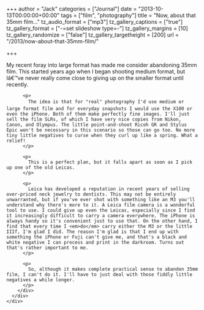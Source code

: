 +++
author = "Jack"
categories = ["Journal"]
date = "2013-10-13T00:00:00+00:00"
tags = ["film", "photography"]
title = "Now, about that 35mm film…"
tz_audio_format = ["mp3"]
tz_gallery_captions = ["true"]
tz_gallery_format = ["-=set slideshow type=-"]
tz_gallery_margins = [10]
tz_gallery_randomize = ["false"]
tz_gallery_targetheight = [200]
url = "/2013/now-about-that-35mm-film/"

+++

<div>
  <div>
    <div>
      <div>
        <div>
          <p>
            My recent foray into large format has made me consider abandoning 35mm film. This started years ago when I began shooting medium format, but Iâ€™ve never really come close to giving up on the smaller format until recently.
          </p>
          
          <p>
            The idea is that for "real" photography I'd use medium or large format film and for everyday snapshots I would use the X100 or even the iPhone. Both of them make perfectly fine images. I'll just sell the film SLRs, of which I have very nice copies from Nikon, Canon, and Olympus. The little point-and-shoot Ricoh GR and Stylus Epic won't be necessary in this scenario so those can go too. No more tiny little negatives to curse when they curl up like a spring. What a relief!
          </p>
          
          <p>
            This is a perfect plan, but it falls apart as soon as I pick up one of the old Leicas.
          </p>
          
          <p>
            Leica has developed a reputation in recent years of selling over-priced neck jewelry to dentists. This may not be entirely unwarranted, but if you've ever shot with something like an M3 you'll understand why there's more to it. A Leica film camera is a wonderful tool to use. I could give up even the Leicas, especially since I find it increasingly difficult to carry a camera everywhere. The iPhone is always handy so it's convenient just to use that. On the other hand, I find that every time I <em>do</em> carry either the M3 or the little IIIf, I'm glad I did. The reason I'm glad is that I end up with something the iPhone or Fuji can't give me, and that's a black and white negative I can process and print in the darkroom. Turns out that's rather important to me.
          </p>
          
          <p>
            So, although it makes complete practical sense to abandon 35mm film, I can't do it. I'll have to just deal with those fiddly little negatives a while longer.
          </p>
        </div>
      </div>
    </div>
  </div>
</div>
